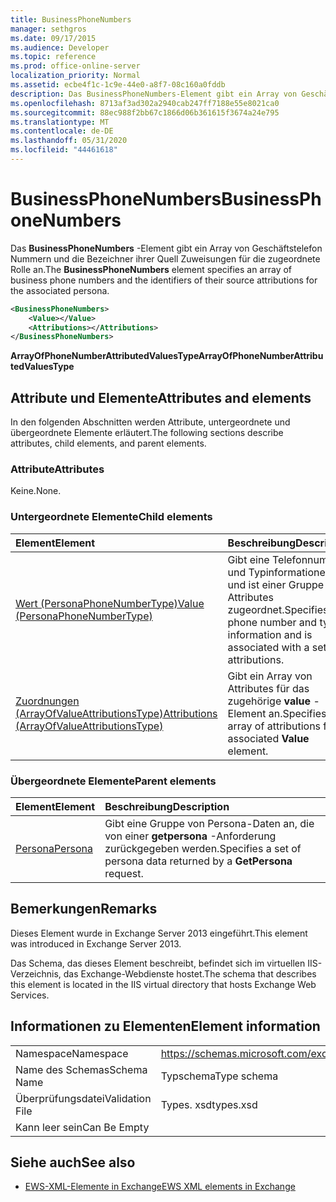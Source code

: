 ```yaml
---
title: BusinessPhoneNumbers
manager: sethgros
ms.date: 09/17/2015
ms.audience: Developer
ms.topic: reference
ms.prod: office-online-server
localization_priority: Normal
ms.assetid: ecbe4f1c-1c9e-44e0-a8f7-08c160a0fddb
description: Das BusinessPhoneNumbers-Element gibt ein Array von Geschäftstelefon Nummern und die Bezeichner ihrer Quell Zuweisungen für die zugeordnete Rolle an.
ms.openlocfilehash: 8713af3ad302a2940cab247ff7188e55e8021ca0
ms.sourcegitcommit: 88ec988f2bb67c1866d06b361615f3674a24e795
ms.translationtype: MT
ms.contentlocale: de-DE
ms.lasthandoff: 05/31/2020
ms.locfileid: "44461618"
---
```

# <a name="businessphonenumbers"></a><span data-ttu-id="b3ac6-103">BusinessPhoneNumbers</span><span class="sxs-lookup"><span data-stu-id="b3ac6-103">BusinessPhoneNumbers</span></span>

<span data-ttu-id="b3ac6-104">Das **BusinessPhoneNumbers** -Element gibt ein Array von Geschäftstelefon Nummern und die Bezeichner ihrer Quell Zuweisungen für die zugeordnete Rolle an.</span><span class="sxs-lookup"><span data-stu-id="b3ac6-104">The **BusinessPhoneNumbers** element specifies an array of business phone numbers and the identifiers of their source attributions for the associated persona.</span></span> 
  
```XML
<BusinessPhoneNumbers>
    <Value></Value>
    <Attributions></Attributions>
</BusinessPhoneNumbers>
```

 <span data-ttu-id="b3ac6-105">**ArrayOfPhoneNumberAttributedValuesType**</span><span class="sxs-lookup"><span data-stu-id="b3ac6-105">**ArrayOfPhoneNumberAttributedValuesType**</span></span>
## <a name="attributes-and-elements"></a><span data-ttu-id="b3ac6-106">Attribute und Elemente</span><span class="sxs-lookup"><span data-stu-id="b3ac6-106">Attributes and elements</span></span>

<span data-ttu-id="b3ac6-107">In den folgenden Abschnitten werden Attribute, untergeordnete und übergeordnete Elemente erläutert.</span><span class="sxs-lookup"><span data-stu-id="b3ac6-107">The following sections describe attributes, child elements, and parent elements.</span></span>
  
### <a name="attributes"></a><span data-ttu-id="b3ac6-108">Attribute</span><span class="sxs-lookup"><span data-stu-id="b3ac6-108">Attributes</span></span>

<span data-ttu-id="b3ac6-109">Keine.</span><span class="sxs-lookup"><span data-stu-id="b3ac6-109">None.</span></span>
  
### <a name="child-elements"></a><span data-ttu-id="b3ac6-110">Untergeordnete Elemente</span><span class="sxs-lookup"><span data-stu-id="b3ac6-110">Child elements</span></span>

|<span data-ttu-id="b3ac6-111">**Element**</span><span class="sxs-lookup"><span data-stu-id="b3ac6-111">**Element**</span></span>|<span data-ttu-id="b3ac6-112">**Beschreibung**</span><span class="sxs-lookup"><span data-stu-id="b3ac6-112">**Description**</span></span>|
|:-----|:-----|
|[<span data-ttu-id="b3ac6-113">Wert (PersonaPhoneNumberType)</span><span class="sxs-lookup"><span data-stu-id="b3ac6-113">Value (PersonaPhoneNumberType)</span></span>](value-personaphonenumbertype.md) <br/> |<span data-ttu-id="b3ac6-114">Gibt eine Telefonnummer und Typinformationen an und ist einer Gruppe von Attributes zugeordnet.</span><span class="sxs-lookup"><span data-stu-id="b3ac6-114">Specifies a phone number and type information and is associated with a set of attributions.</span></span>  <br/> |
|[<span data-ttu-id="b3ac6-115">Zuordnungen (ArrayOfValueAttributionsType)</span><span class="sxs-lookup"><span data-stu-id="b3ac6-115">Attributions (ArrayOfValueAttributionsType)</span></span>](attributions-arrayofvalueattributionstype.md) <br/> |<span data-ttu-id="b3ac6-116">Gibt ein Array von Attributes für das zugehörige **value** -Element an.</span><span class="sxs-lookup"><span data-stu-id="b3ac6-116">Specifies an array of attributions for its associated **Value** element.</span></span>  <br/> |
   
### <a name="parent-elements"></a><span data-ttu-id="b3ac6-117">Übergeordnete Elemente</span><span class="sxs-lookup"><span data-stu-id="b3ac6-117">Parent elements</span></span>

|<span data-ttu-id="b3ac6-118">**Element**</span><span class="sxs-lookup"><span data-stu-id="b3ac6-118">**Element**</span></span>|<span data-ttu-id="b3ac6-119">**Beschreibung**</span><span class="sxs-lookup"><span data-stu-id="b3ac6-119">**Description**</span></span>|
|:-----|:-----|
|[<span data-ttu-id="b3ac6-120">Persona</span><span class="sxs-lookup"><span data-stu-id="b3ac6-120">Persona</span></span>](persona.md) <br/> |<span data-ttu-id="b3ac6-121">Gibt eine Gruppe von Persona-Daten an, die von einer **getpersona** -Anforderung zurückgegeben werden.</span><span class="sxs-lookup"><span data-stu-id="b3ac6-121">Specifies a set of persona data returned by a **GetPersona** request.</span></span>  <br/> |
   
## <a name="remarks"></a><span data-ttu-id="b3ac6-122">Bemerkungen</span><span class="sxs-lookup"><span data-stu-id="b3ac6-122">Remarks</span></span>

<span data-ttu-id="b3ac6-123">Dieses Element wurde in Exchange Server 2013 eingeführt.</span><span class="sxs-lookup"><span data-stu-id="b3ac6-123">This element was introduced in Exchange Server 2013.</span></span>
  
<span data-ttu-id="b3ac6-124">Das Schema, das dieses Element beschreibt, befindet sich im virtuellen IIS-Verzeichnis, das Exchange-Webdienste hostet.</span><span class="sxs-lookup"><span data-stu-id="b3ac6-124">The schema that describes this element is located in the IIS virtual directory that hosts Exchange Web Services.</span></span>
  
## <a name="element-information"></a><span data-ttu-id="b3ac6-125">Informationen zu Elementen</span><span class="sxs-lookup"><span data-stu-id="b3ac6-125">Element information</span></span>

|||
|:-----|:-----|
|<span data-ttu-id="b3ac6-126">Namespace</span><span class="sxs-lookup"><span data-stu-id="b3ac6-126">Namespace</span></span>  <br/> |https://schemas.microsoft.com/exchange/services/2006/types  <br/> |
|<span data-ttu-id="b3ac6-127">Name des Schemas</span><span class="sxs-lookup"><span data-stu-id="b3ac6-127">Schema Name</span></span>  <br/> |<span data-ttu-id="b3ac6-128">Typschema</span><span class="sxs-lookup"><span data-stu-id="b3ac6-128">Type schema</span></span>  <br/> |
|<span data-ttu-id="b3ac6-129">Überprüfungsdatei</span><span class="sxs-lookup"><span data-stu-id="b3ac6-129">Validation File</span></span>  <br/> |<span data-ttu-id="b3ac6-130">Types. xsd</span><span class="sxs-lookup"><span data-stu-id="b3ac6-130">types.xsd</span></span>  <br/> |
|<span data-ttu-id="b3ac6-131">Kann leer sein</span><span class="sxs-lookup"><span data-stu-id="b3ac6-131">Can Be Empty</span></span>  <br/> ||
   
## <a name="see-also"></a><span data-ttu-id="b3ac6-132">Siehe auch</span><span class="sxs-lookup"><span data-stu-id="b3ac6-132">See also</span></span>



- [<span data-ttu-id="b3ac6-133">EWS-XML-Elemente in Exchange</span><span class="sxs-lookup"><span data-stu-id="b3ac6-133">EWS XML elements in Exchange</span></span>](ews-xml-elements-in-exchange.md)

